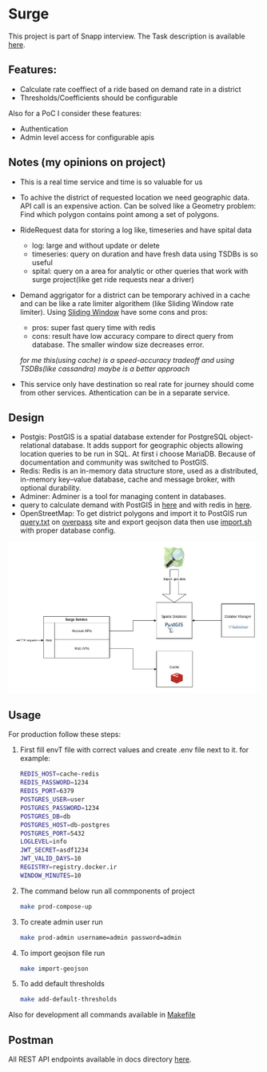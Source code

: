 # Surge

This project is part of Snapp interview. The Task description is available [here](https://github.com/AliKarami/interview-tasks/tree/master/surge).

## Features:

- Calculate rate coeffiect of a ride based on demand rate in a district
- Thresholds/Coefficients should be configurable

Also for a PoC I consider these features:

- Authentication
- Admin level access for configurable apis

## Notes (my opinions on project)

- This is a real time service and time is so valuable for us
- To achive the district of requested location we need geographic data. API call is an expensive action. Can be solved like a Geometry problem: Find which polygon contains point among a set of polygons.
- RideRequest data for storing a log like, timeseries and have spital data
  - log: large and without update or delete
  - timeseries: query on duration and have fresh data using TSDBs is so useful
  - spital: query on a area for analytic or other queries that work with surge project(like get ride requests near a driver)
- Demand aggrigator for a district can be temporary achived in a cache and can be like a rate limiter algorithem (like Sliding Window rate limiter). Using [Sliding Window](https://www.geeksforgeeks.org/window-sliding-technique/) have some cons and pros:

  - pros: super fast query time with redis
  - cons: result have low accuracy compare to direct query from database. The smaller window size decreases error.

  _for me this(using cache) is a speed-accuracy tradeoff and using TSDBs(like cassandra) maybe is a better approach_

- This service only have destination so real rate for journey should come from other services. Athentication can be in a separate service.

## Design

- Postgis: PostGIS is a spatial database extender for PostgreSQL object-relational database. It adds support for geographic objects allowing location queries to be run in SQL. At first i choose MariaDB. Because of documentation and community was switched to PostGIS.
- Redis: Redis is an in-memory data structure store, used as a distributed, in-memory key–value database, cache and message broker, with optional durability.
- Adminer: Adminer is a tool for managing content in databases.
- query to calculate demand with PostGIS in [here](./api/ride/models/ride_req.go) and with redis in [here](./internal/db/redis.go).
- OpenStreetMap: To get district polygons and import it to PostGIS run [query.txt](./data/query.txt) on [overpass](https://overpass-turbo.eu/#) site and export geojson data then use [import.sh](./scripts/import.sh) with proper database config.

![components](docs/components.jpg?raw=true)

## Usage

For production follow these steps:

1. First fill envT file with correct values and create .env file next to it. for example:

   ```bash
   REDIS_HOST=cache-redis
   REDIS_PASSWORD=1234
   REDIS_PORT=6379
   POSTGRES_USER=user
   POSTGRES_PASSWORD=1234
   POSTGRES_DB=db
   POSTGRES_HOST=db-postgres
   POSTGRES_PORT=5432
   LOGLEVEL=info
   JWT_SECRET=asdf1234
   JWT_VALID_DAYS=10
   REGISTRY=registry.docker.ir
   WINDOW_MINUTES=10
   ```

2. The command below run all commponents of project
   ```bash
   make prod-compose-up
   ```
3. To create admin user run
   ```bash
   make prod-admin username=admin password=admin
   ```
4. To import geojson file run

   ```bash
   make import-geojson
   ```

5. To add default thresholds
   ```bash
   make add-default-thresholds
   ```

Also for development all commands available in [Makefile](./Makefile)

## Postman

All REST API endpoints available in docs directory [here](./docs/surge.postman_collection.json).
